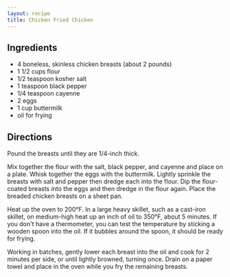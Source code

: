 ```yaml
---
layout: recipe
title: Chicken Fried Chicken
---
```


## Ingredients

* 4 boneless, skinless chicken breasts (about 2 pounds)
* 1 1/2 cups flour
* 1/2 teaspoon kosher salt
* 1 teaspoon black pepper
* 1/4 teaspoon cayenne
* 2 eggs
* 1 cup buttermilk
* oil for frying

## Directions

Pound the breasts until they are 1/4-inch thick.

Mix together the flour with the salt, black pepper, and cayenne and
place on a plate. Whisk together the eggs with the buttermilk. Lightly
sprinkle the breasts with salt and pepper then dredge each into the
flour. Dip the flour-coated breasts into the eggs and then dredge in the
flour again. Place the breaded chicken breasts on a sheet
pan.

Heat up the oven to 200°F. In a large heavy skillet, such as a cast-iron
skillet, on medium-high heat up an inch of oil to 350°F, about 5
minutes. If you don't have a thermometer, you can test the temperature
by sticking a wooden spoon into the oil. If it bubbles around the spoon,
it should be ready for frying.

Working in batches, gently lower each breast into the oil and cook for 2
minutes per side, or until lightly browned, turning once. Drain on a
paper towel and place in the oven while you fry the remaining breasts.
